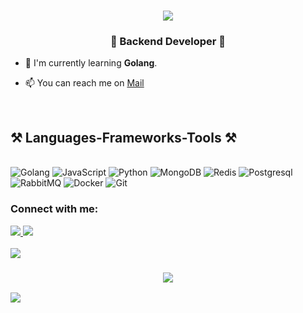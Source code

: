 <h1 align="center">
    <img src="https://readme-typing-svg.herokuapp.com/?font=Righteous&size=35&center=true&vCenter=true&width=500&height=70&duration=4000&lines=Hi+There!+👋;+I'm+Abdullah+Bagyapan!;" />
</h1>

<h3 align="center">🚀 Backend Developer 🚀</h3>

- 🌱 I'm currently learning <b>Golang</b>.

- 📫 You can reach me on [Mail](abdullahbagyapan@hotmail.com)

<br> 

<h2 align="left">⚒️ Languages-Frameworks-Tools ⚒️ </h2>

<div align="left">
    <br>
    <img src="https://img.shields.io/badge/GOLANG-blue?style=for-the-badge&logo=go&logoColor=white" alt="Golang">
    <img src="https://img.shields.io/badge/JAVASCRIPT-black?style=for-the-badge&logo=javascript" alt="JavaScript">
    <img src="https://img.shields.io/badge/PYTHON-3776AB?style=for-the-badge&logo=python&logoColor=white" alt="Python">
    <img src="https://img.shields.io/badge/MONDODB-darkgreen?style=for-the-badge&logo=mongodb&logoColor=white" alt="MongoDB"> 
    <img src="https://img.shields.io/badge/redis-%23DD0031.svg?&style=for-the-badge&logo=redis&logoColor=white" alt="Redis"> 
    <img src="https://img.shields.io/badge/POSTGRESQL-blue?style=for-the-badge&logo=postgresql&logoColor=white" alt="Postgresql">
    <img src="https://img.shields.io/badge/rabbitmq-%23FF6600.svg?&style=for-the-badge&logo=rabbitmq&logoColor=white" alt="RabbitMQ">
    <img src="https://img.shields.io/badge/docker-%230db7ed.svg?style=for-the-badge&amp;logo=docker&amp;logoColor=white" alt="Docker"> 
   <img src="https://img.shields.io/badge/GIT-E44C30?style=for-the-badge&logo=git&logoColor=white" alt="Git"> 
    




<h3 align="left">Connect with me:</h3>

 <div align="left"> 
  <a href="mailto:abdullahbagyapan@hotmail.com">
    <img src="https://img.shields.io/badge/mail-333333?style=for-the-badge&logo=gmail&logoColor=red" />
  </a>
     
  <a href="https://linkedin.com/in/abdullahbagyapan" target="_blank">
    <img src="https://img.shields.io/badge/LinkedIn-0077B5?style=for-the-badge&logo=linkedin&logoColor=white" target="_blank" />
  </a>
  
</div>

<br>
<img src="https://user-images.githubusercontent.com/73097560/115834477-dbab4500-a447-11eb-908a-139a6edaec5c.gif"> 

<h3 align="center">
    <img src="https://readme-typing-svg.herokuapp.com/?font=Righteous&size=25&center=true&vCenter=true&width=500&height=70&duration=4000&lines=Thanks+for+visiting!">
</h3>

<img src="https://user-images.githubusercontent.com/73097560/115834477-dbab4500-a447-11eb-908a-139a6edaec5c.gif"> 